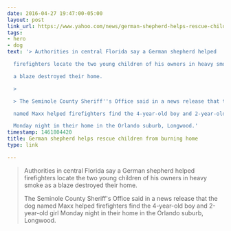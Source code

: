 ```yaml
---
date: 2016-04-27 19:47:00-05:00
layout: post
link_url: https://www.yahoo.com/news/german-shepherd-helps-rescue-children-burning-home-101418846.html
tags:
- hero
- dog
text: '> Authorities in central Florida say a German shepherd helped

  firefighters locate the two young children of his owners in heavy smoke as

  a blaze destroyed their home.

  >

  > The Seminole County Sheriff''s Office said in a news release that the dog

  named Maxx helped firefighters find the 4-year-old boy and 2-year-old girl

  Monday night in their home in the Orlando suburb, Longwood.'
timestamp: 1461804420
title: German shepherd helps rescue children from burning home
type: link

---
```

> Authorities in central Florida say a German shepherd helped
firefighters locate the two young children of his owners in heavy smoke as
a blaze destroyed their home.
>
> The Seminole County Sheriff's Office said in a news release that the dog
named Maxx helped firefighters find the 4-year-old boy and 2-year-old girl
Monday night in their home in the Orlando suburb, Longwood.